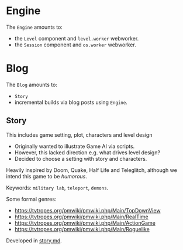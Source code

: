 # Engine

The `Engine` amounts to:
- the `Level` component and `level.worker` webworker.
- the `Session` component and `os.worker` webworker.

# Blog

The `Blog` amounts to:
- `Story`
- incremental builds via blog posts using `Engine`.

## Story

This includes game setting, plot, characters and level design

- Originally wanted to illustrate Game AI via scripts.
- However, this lacked direction e.g. what drives level design?
- Decided to choose a setting with story and characters.

Heavily inspired by Doom, Quake, Half Life and Teleglitch, although we intend this game to be _humorous_.

Keywords: `military lab`, `teleport`, `demons`.

Some formal genres:
- https://tvtropes.org/pmwiki/pmwiki.php/Main/TopDownView
- https://tvtropes.org/pmwiki/pmwiki.php/Main/RealTime
- https://tvtropes.org/pmwiki/pmwiki.php/Main/ActionGame
- https://tvtropes.org/pmwiki/pmwiki.php/Main/Roguelike

Developed in [story.md](story.md).